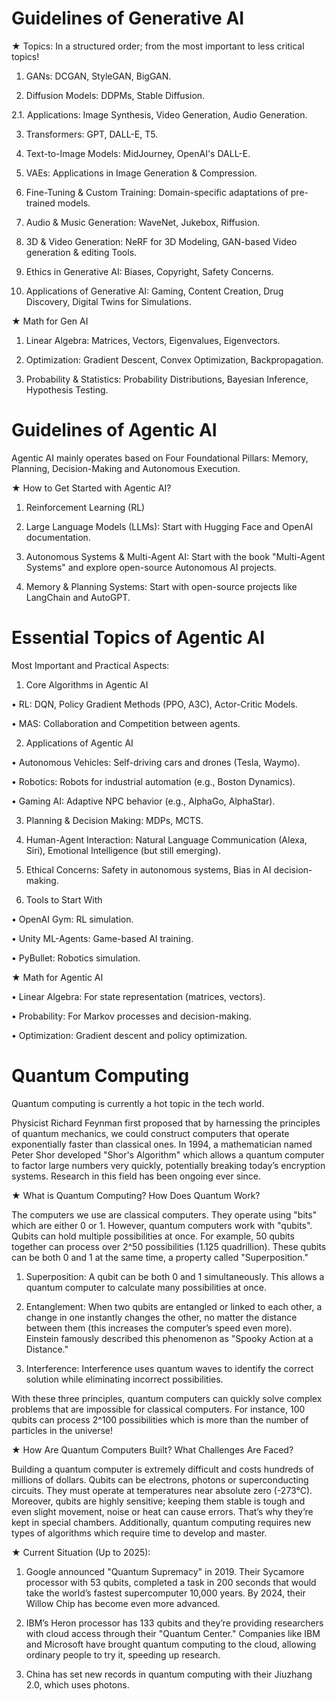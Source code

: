 # Guidelines of Generative AI

★ Topics: In a structured order; from the most important to less critical topics!

1. GANs: DCGAN, StyleGAN, BigGAN.

2. Diffusion Models: DDPMs, Stable Diffusion.

2.1. Applications: Image Synthesis, Video Generation, Audio Generation.

3. Transformers: GPT, DALL-E, T5.

4. Text-to-Image Models: MidJourney, OpenAI's DALL-E.

5. VAEs: Applications in Image Generation & Compression.

6. Fine-Tuning & Custom Training: Domain-specific adaptations of pre-trained models.

7. Audio & Music Generation: WaveNet, Jukebox, Riffusion.

8. 3D & Video Generation: NeRF for 3D Modeling, GAN-based Video generation & editing Tools.

9. Ethics in Generative AI: Biases, Copyright, Safety Concerns.

10. Applications of Generative AI: Gaming, Content Creation, Drug Discovery, Digital Twins for Simulations.

★ Math for Gen AI

1. Linear Algebra: Matrices, Vectors, Eigenvalues, Eigenvectors.

2. Optimization: Gradient Descent, Convex Optimization, Backpropagation.

3. Probability & Statistics: Probability Distributions, Bayesian Inference, Hypothesis Testing.

# Guidelines of Agentic AI
Agentic AI mainly operates based on Four Foundational Pillars: Memory, Planning, Decision-Making and Autonomous Execution.

★ How to Get Started with Agentic AI? 

1. Reinforcement Learning (RL)

2. Large Language Models (LLMs): Start with Hugging Face and OpenAI documentation.

3. Autonomous Systems & Multi-Agent AI: Start with the book "Multi-Agent Systems" and explore open-source Autonomous AI projects.

4. Memory & Planning Systems: Start with open-source projects like LangChain and AutoGPT.

# Essential Topics of Agentic AI

Most Important and Practical Aspects:

1. Core Algorithms in Agentic AI

• RL: DQN, Policy Gradient Methods (PPO, A3C), Actor-Critic Models.

• MAS: Collaboration and Competition between agents.  

2. Applications of Agentic AI 

• Autonomous Vehicles: Self-driving cars and drones (Tesla, Waymo).  

• Robotics: Robots for industrial automation (e.g., Boston Dynamics).  

• Gaming AI: Adaptive NPC behavior (e.g., AlphaGo, AlphaStar).  

3. Planning & Decision Making: MDPs, MCTS.  

4. Human-Agent Interaction: Natural Language Communication (Alexa, Siri), Emotional Intelligence (but still emerging).

5. Ethical Concerns: Safety in autonomous systems, Bias in AI decision-making.  

6. Tools to Start With
 
• OpenAI Gym: RL simulation.  

• Unity ML-Agents: Game-based AI training.  

• PyBullet: Robotics simulation.  


★ Math for Agentic AI
  
• Linear Algebra: For state representation (matrices, vectors).  

• Probability: For Markov processes and decision-making.  

• Optimization: Gradient descent and policy optimization.


# Quantum Computing

Quantum computing is currently a hot topic in the tech world.

Physicist Richard Feynman first proposed that by harnessing the principles of quantum mechanics, we could construct computers that operate exponentially faster than classical ones. In 1994, a mathematician named Peter Shor developed "Shor's Algorithm" which allows a quantum computer to factor large numbers very quickly, potentially breaking today’s encryption systems. Research in this field has been ongoing ever since.

★ What is Quantum Computing? How Does Quantum Work?

The computers we use are classical computers. They operate using "bits" which are either 0 or 1. However, quantum computers work with "qubits". Qubits can hold multiple possibilities at once. For example, 50 qubits together can process over 2^50 possibilities (1.125 quadrillion). These qubits can be both 0 and 1 at the same time, a property called "Superposition."

1. Superposition: A qubit can be both 0 and 1 simultaneously. This allows a quantum computer to calculate many possibilities at once.

2. Entanglement: When two qubits are entangled or linked to each other, a change in one instantly changes the other, no matter the distance between them (this increases the computer’s speed even more). Einstein famously described this phenomenon as "Spooky Action at a Distance."

3. Interference: Interference uses quantum waves to identify the correct solution while eliminating incorrect possibilities.

With these three principles, quantum computers can quickly solve complex problems that are impossible for classical computers. For instance, 100 qubits can process 2^100 possibilities which is more than the number of particles in the universe!

★ How Are Quantum Computers Built? What Challenges Are Faced?

Building a quantum computer is extremely difficult and costs hundreds of millions of dollars. Qubits can be electrons, photons or superconducting circuits. They must operate at temperatures near absolute zero (-273°C). Moreover, qubits are highly sensitive; keeping them stable is tough and even slight movement, noise or heat can cause errors. That’s why they’re kept in special chambers. Additionally, quantum computing requires new types of algorithms which require time to develop and master.

★ Current Situation (Up to 2025):

1. Google announced "Quantum Supremacy" in 2019. Their Sycamore processor with 53 qubits, completed a task in 200 seconds that would take the world’s fastest supercomputer 10,000 years. By 2024, their Willow Chip has become even more advanced.

2. IBM’s Heron processor has 133 qubits and they’re providing researchers with cloud access through their "Quantum Center." Companies like IBM and Microsoft have brought quantum computing to the cloud, allowing ordinary people to try it, speeding up research.

3. China has set new records in quantum computing with their Jiuzhang 2.0, which uses photons.







